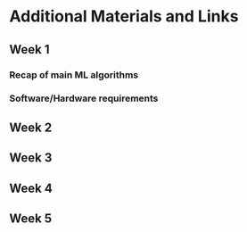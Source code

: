 # Additional Materials and Links


## Week 1

### Recap of main ML algorithms

### Software/Hardware requirements


## Week 2


## Week 3


## Week 4


## Week 5
